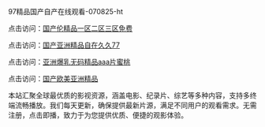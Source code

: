 97精品国产自产在线观看-070825-ht

点击访问：<a href="https://heiliaoe8ajia.pages.dev">国产伦精品一区二区三区免费</a>

点击访问：<a href="https://heiliaoxqkkct.pages.dev">国产亚洲精品自在久久77</a>

点击访问：<a href="https://heiliaoxwd5i8.pages.dev">亚洲爆乳无码精品aaa片蜜桃</a>

点击访问：<a href="https://heiliaowt0d7p.pages.dev">国产欧美亚洲精品</a>

本站汇聚全球最优质的影视资源，涵盖电影、纪录片、综艺等多种内容，支持多终端流畅播放。我们每天更新，确保提供最新片源，满足不同用户的观看需求。无需注册，点击即播，致力于为您提供优质、便捷的观影体验。

<span style="display:none;">[Canonical link](）</span>
